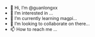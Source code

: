 - 👋 Hi, I’m @guanlongxx
- 👀 I’m interested in ...
- 🌱 I’m currently learning magpi...
- 💞️ I’m looking to collaborate on there...
- 📫 How to reach me ...

<!---
guanlongxx/guanlongxx is a ✨ special ✨ repository because its `README.md` (this file) appears on your GitHub profile.
You can click the Preview link to take a look at your changes.
--->

